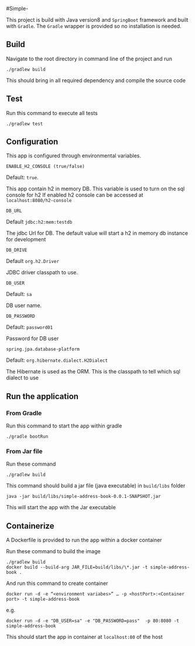 #Simple-

This project is build with Java version8 and `SpringBoot` framework and built with `Gradle`. The `Gradle` wrapper is provided so no installation is needed.


## Build

Navigate to the root directory in command line of the project and run 

```
./gradlew build
```

This should bring in all required dependency and compile the source code

## Test

Run this command to execute all tests
```
./gradlew test
```

## Configuration

This app is configured through environmental variables.

```
ENABLE_H2_CONSOLE (true/false) 
```
Default: `true`. 

This app contain h2 in memory DB. This variable is used to turn on the sql console for h2
If enabled h2 console can be accessed at `localhost:8080/h2-console`

```
DB_URL
```
Default `jdbc:h2:mem:testdb`

The jdbc Url for DB. The default value will start a h2 in memory db instance for development

```
DB_DRIVE
```
Default `org.h2.Driver`

JDBC driver classpath to use. 

```
DB_USER
``` 
Default: `sa`

DB user name. 

```
DB_PASSWORD
```
Default: `password01`

Password for DB user 


```
spring.jpa.database-platform
```
Default: `org.hibernate.dialect.H2Dialect`

The Hibernate is used as the ORM. This is the classpath to tell which sql dialect to use

## Run the application

### From Gradle
Run this command to start the app within gradle

```
./gradle bootRun
```

### From Jar file

Run these command 
```
./gradlew build  
```
This command should build a jar file (java executable) in `build/libs` folder

```
java -jar build/libs/simple-address-book-0.0.1-SNAPSHOT.jar
```

This will start the app with the Jar executable


## Containerize 

A Dockerfile is provided to run the app within a docker container

Run these command to build the image 

```
./gradlew build
docker build --build-arg JAR_FILE=build/libs/\*.jar -t simple-address-book .
```

And run this command to create container

```
docker run -d -e “<environment variabes>” … -p <hostPort>:<Container port> -t simple-address-book
```

e.g.

```
docker run -d -e "DB_USER=sa" -e "DB_PASSWORD=pass"  -p 80:8080 -t simple-address-book
```
This should start the app in container at `localhost:80` of the host


